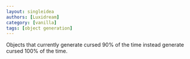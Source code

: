 ```yaml
---
layout: singleidea
authors: [Luxidream]
category: [vanilla]
tags: [object generation]
---
```

Objects that currently generate cursed 90% of the time instead generate cursed 100% of the time.
